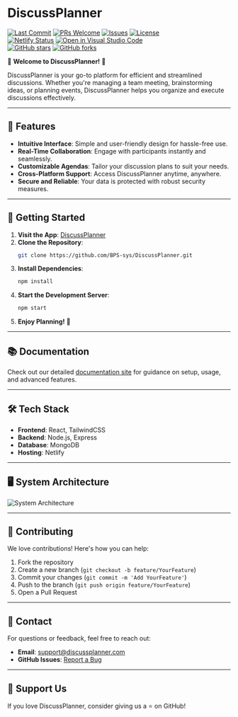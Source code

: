 # DiscussPlanner

[![Last Commit](https://img.shields.io/github/last-commit/BPS-sys/DiscussPlanner)](https://github.com/BPS-sys/DiscussPlanner/commits/main)
[![PRs Welcome](https://img.shields.io/badge/PRs-welcome-brightgreen.svg?style=flat-square)](https://github.com/BPS-sys/DiscussPlanner/pulls)
[![Issues](https://img.shields.io/github/issues/BPS-sys/DiscussPlanner)](https://github.com/BPS-sys/DiscussPlanner/issues)
[![License](https://img.shields.io/github/license/BPS-sys/DiscussPlanner)](https://github.com/BPS-sys/DiscussPlanner/blob/main/LICENSE)  
[![Netlify Status](https://api.netlify.com/api/v1/badges/57eb4dea-9994-45f4-9e97-6a9026413134/deploy-status)](https://app.netlify.com/sites/discussplanner/deploys)
[![Open in Visual Studio Code](https://img.shields.io/static/v1?logo=visualstudiocode&label=&message=Open%20in%20Visual%20Studio%20Code&labelColor=2c2c32&color=007acc&logoColor=007acc)](https://github.dev/BPS-sys/DiscussPlanner)  
[![GitHub stars](https://img.shields.io/github/stars/BPS-sys/DiscussPlanner?style=social)](https://github.com/BPS-sys/DiscussPlanner)
[![GitHub forks](https://img.shields.io/github/forks/BPS-sys/DiscussPlanner?style=social)](https://github.com/BPS-sys/DiscussPlanner)  






🎉 **Welcome to DiscussPlanner!** 🎉

DiscussPlanner is your go-to platform for efficient and streamlined discussions. Whether you're managing a team meeting, brainstorming ideas, or planning events, DiscussPlanner helps you organize and execute discussions effectively.

---

## 🌟 Features

- **Intuitive Interface**: Simple and user-friendly design for hassle-free use.
- **Real-Time Collaboration**: Engage with participants instantly and seamlessly.
- **Customizable Agendas**: Tailor your discussion plans to suit your needs.
- **Cross-Platform Support**: Access DiscussPlanner anytime, anywhere.
- **Secure and Reliable**: Your data is protected with robust security measures.

---

## 🚀 Getting Started

1. **Visit the App**: [DiscussPlanner](https://discussplanner.netlify.app/)
2. **Clone the Repository**:
   ```bash
   git clone https://github.com/BPS-sys/DiscussPlanner.git
   ```
3. **Install Dependencies**:
   ```bash
   npm install
   ```
4. **Start the Development Server**:
   ```bash
   npm start
   ```
5. **Enjoy Planning!** 🎉

---

## 📚 Documentation

Check out our detailed [documentation site](https://discussplanner.netlify.app/) for guidance on setup, usage, and advanced features.

---

## 🛠️ Tech Stack

- **Frontend**: React, TailwindCSS
- **Backend**: Node.js, Express
- **Database**: MongoDB
- **Hosting**: Netlify

---

## 🖥️ System Architecture

![System Architecture](https://github.com/nogikun/Docs-DiscussPlanner/blob/main/docs/%E4%BB%95%E6%A7%98%E6%9B%B8/img/system_structure.drawio.svg)

---

## 📣 Contributing

We love contributions! Here's how you can help:

1. Fork the repository
2. Create a new branch (`git checkout -b feature/YourFeature`)
3. Commit your changes (`git commit -m 'Add YourFeature'`)
4. Push to the branch (`git push origin feature/YourFeature`)
5. Open a Pull Request

---

## 📧 Contact

For questions or feedback, feel free to reach out:

- **Email**: support@discussplanner.com
- **GitHub Issues**: [Report a Bug](https://github.com/BPS-sys/DiscussPlanner/issues)

---

## 💖 Support Us

If you love DiscussPlanner, consider giving us a ⭐ on GitHub!
